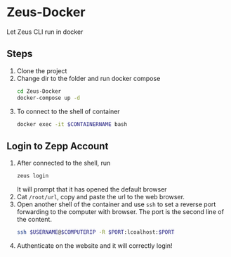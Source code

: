 # Zeus-Docker
Let Zeus CLI run in docker

## Steps
1. Clone the project
2. Change dir to the folder and run docker compose
    ``` sh
    cd Zeus-Docker
    docker-compose up -d
    ```
3. To connect to the shell of container
    ``` sh
    docker exec -it $CONTAINERNAME bash
    ```
## Login to Zepp Account
1. After connected to the shell, run
    ``` sh
    zeus login
    ```
    It will prompt that it has opened the default browser
2. Cat `/root/url`, copy and paste the url to the web browser.
3. Open another shell of the container and use `ssh` to set a reverse port forwarding to the computer with browser. The port is the second line of the content.
    ``` sh
    ssh $USERNAME@$COMPUTERIP -R $PORT:lcoalhost:$PORT
    ```
4. Authenticate on the website and it will correctly login!